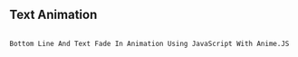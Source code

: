 ## Text Animation

```bash

Bottom Line And Text Fade In Animation Using JavaScript With Anime.JS

```